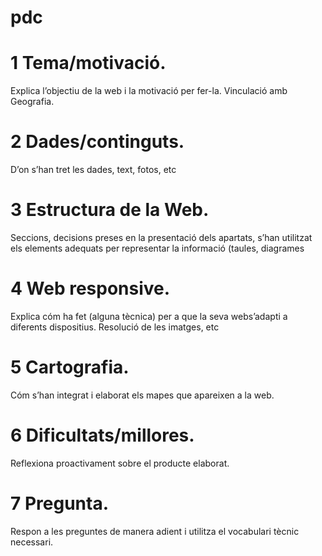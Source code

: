 # pdc
# 1 Tema/motivació. 
Explica l’objectiu de la web i la motivació per fer-la. Vinculació amb Geografia.
# 2 Dades/continguts.
D’on s’han tret les dades, text, fotos, etc
# 3 Estructura de la Web. 
Seccions, decisions preses en la presentació dels apartats, s’han utilitzat els elements adequats per representar la informació
(taules, diagrames
# 4 Web responsive. 
Explica cóm ha fet (alguna tècnica) per a que la seva webs’adapti a diferents dispositius. Resolució de les imatges, etc
# 5 Cartografia. 
Cóm s’han integrat i elaborat els mapes que apareixen a la web.
# 6 Dificultats/millores. 
Reflexiona proactivament sobre el producte elaborat.
# 7 Pregunta. 
Respon a les preguntes de manera adient i utilitza el vocabulari tècnic necessari.
